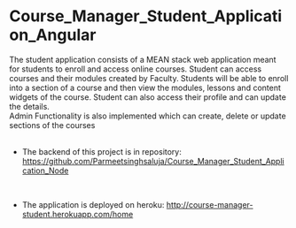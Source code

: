 # Course_Manager_Student_Application_Angular

The student application consists of a MEAN stack web application meant for students to enroll and access online courses. Student can access courses and their modules created by Faculty. Students will be able to enroll into a section of a course and then view the modules, lessons and content widgets of the course. Student can also access their profile and can update the details.
<br/>
Admin Functionality is also implemented which can create, delete or update sections of the courses
<br/>
<br/>
- The backend of this project is in repository: https://github.com/Parmeetsinghsaluja/Course_Manager_Student_Application_Node
<br/>

- The application is deployed on heroku: http://course-manager-student.herokuapp.com/home

